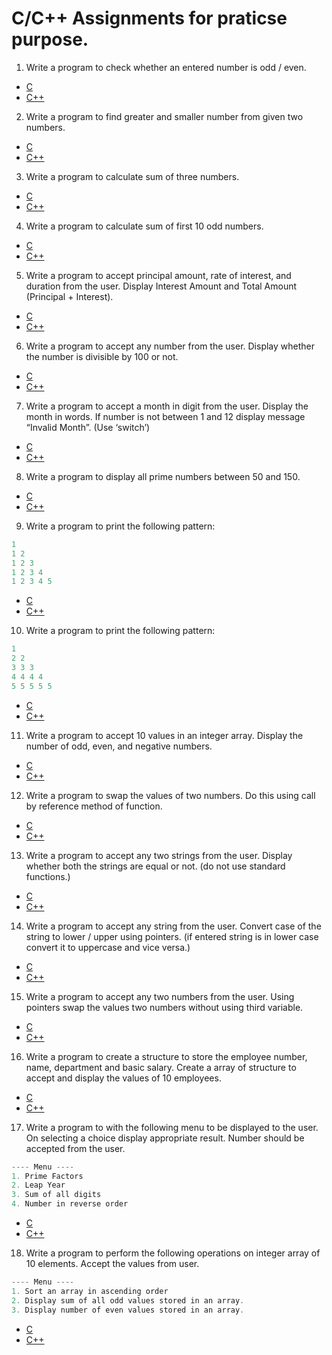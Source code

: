 # C/C++ Assignments for praticse purpose.



1. Write a program to check whether an entered number is odd / even. 

*	[C]()
*	[C++]()

2. Write a program to find greater and smaller number from given two numbers.

*	[C]()
*	[C++]()

3. Write a program to calculate sum of three numbers. 

*	[C]()
*	[C++]()


4. Write a program to calculate sum of first 10 odd numbers.

*	[C]()
*	[C++]()

5. Write a program to accept principal amount, rate of interest, and duration from the user. Display Interest Amount and Total Amount (Principal + Interest).

*	[C]()
*	[C++]()

6. Write a program to accept any number from the user. Display whether the number is divisible by 100 or not.

*	[C]()
*	[C++]()

7. Write a program to accept a month in digit from the user. Display the month in words. If number is not between 1 and 12 display message “Invalid Month”. (Use ‘switch’)

*	[C]()
*	[C++]()

8. Write a program to display all prime numbers between 50 and 150.

*	[C]()
*	[C++]()

9. Write a program to print the following pattern: 

```c
1
1 2
1 2 3
1 2 3 4
1 2 3 4 5
```

*	[C]()
*	[C++]()

10. Write a program to print the following pattern: 

```c
1 
2 2
3 3 3
4 4 4 4
5 5 5 5 5
```

*	[C]()
*	[C++]()

11. Write a program to accept 10 values in an integer array. Display the number of odd, even, and negative numbers. 

*	[C]()
*	[C++]()


12. Write a program to swap the values of two numbers. Do this using call by reference method of function. 

*	[C]()
*	[C++]()

13. Write a program to accept any two strings from the user. Display whether both the strings are equal or not. (do not use standard functions.)

*	[C]()
*	[C++]()

14. Write a program to accept any string from the user. Convert case of the string to lower / upper using pointers. (if entered string is in lower case convert it to uppercase and vice versa.)

*	[C]()
*	[C++]()

15. Write a program to accept any two numbers from the user. Using pointers swap the values two numbers without using third variable. 

*	[C]()
*	[C++]()

16. Write a program to create a structure to store the employee number, name, department and basic salary. Create a array of structure to accept and display the values of 10 employees. 

*	[C]()
*	[C++]()

17. Write a program to with the following menu to be displayed to the user. On selecting a choice display appropriate result. Number should be accepted from the user. 

```c
---- Menu ----
1. Prime Factors 
2. Leap Year 
3. Sum of all digits 
4. Number in reverse order 
```
*	[C]()
*	[C++]()

18. Write a program to perform the following operations on integer array of 10 elements. Accept the values from user. 

```c
---- Menu ----
1. Sort an array in ascending order 
2. Display sum of all odd values stored in an array.
3. Display number of even values stored in an array.
```

*	[C]()
*	[C++]()
  







